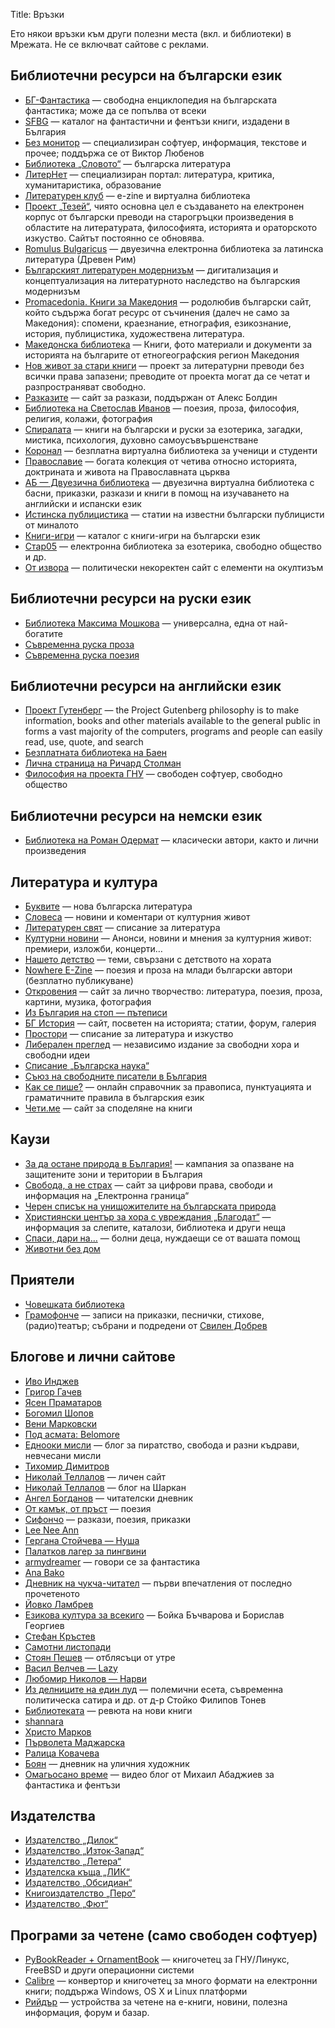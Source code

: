 Title: Връзки

Ето някои връзки към други полезни места (вкл. и библиотеки) в Мрежата. Не се включват сайтове с реклами.

## Библиотечни ресурси на български език

* [БГ-Фантастика](http://bgf.zavinagi.org) — свободна енциклопедия на българската фантастика; може да се попълва от всеки
* [SFBG](http://sfbg.us) — каталог на фантастични и фентъзи книги, издадени в България
* [Без монитор](http://bezmonitor.com) — специализиран софтуер, информация, текстове и прочее; поддържа се от Виктор Любенов
* [Библиотека „Словото“](http://slovo.bg) — българска литература
* [ЛитерНет](http://liternet.bg) — специализиран портал: литература, критика, хуманитаристика, образование
* [Литературен клуб](http://litclub.com) — e-zine и виртуална библиотека
* [Проект „Тезей“](http://theseus.proclassics.org/), чиято основна цел е създаването на електронен корпус от български преводи на старогръцки произведения в областите на литературата, философията, историята и ораторското изкуство. Сайтът постоянно се обновява.
* [Romulus Bulgaricus](http://romulus-bg.net) — двуезична електронна библиотека за латинска литература (Древен Рим)
* [Българският литературен модернизъм](http://bgmodernism.com) — дигитализация и концептуализация на литературното наследство на българския модернизъм
* [Promacedonia. Книги за Македония](http://www.promacedonia.org) — родолюбив български сайт, който съдържа богат ресурс от съчинения (далеч не само за Македония): спомени, краезнание, етнография, езикознание, история, публицистика, художествена литература.
* [Македонска библиотека](http://macedonian-library.com/) — Книги, фото материали и документи за историята на българите от етногеографския регион Македония
* [Нов живот за стари книги](http://yasen.lindeas.com/wiki/OldBooks) — проект за литературни преводи без всички права запазени; преводите от проекта могат да се четат и разпространяват свободно.
* [Разказите](http://razkazi.net/) — сайт за разкази, поддържан от Алекс Болдин
* [Библиотека на Светослав Иванов](http://mecho.name) — поезия, проза, философия, религия, колажи, фотография
* [Спиралата](http://spiralata.net) — книги на български и руски за езотерика, загадки, мистика, психология, духовно самоусъвършенстване
* [Коронал](http://koronal.com/) — безплатна виртуална библиотека за ученици и студенти
* [Православие](http://pravoslavieto.com) — богата колекция от четива относно историята, доктрината и живота на Православната църква
* [АБ — Двуезична библиотека](http://bglibrary.net/) — двуезична виртуална библиотека с басни, приказки, разкази и книги в помощ на изучаването на английски и испански език
* [Истинска публицистика](http://publicistika.blogspot.com/) — статии на известни български публицисти от миналото
* [Книги-игри](http://knigi-igri.net) — каталог с книги-игри на български език
* [Стар05](http://star05.net) — електронна библиотека за езотерика, свободно общество и др.
* [От извора](http://www.otizvora.com/) — политически некоректен сайт с елементи на окултизъм

## Библиотечни ресурси на руски език

* [Библиотека Максима Мошкова](http://lib.ru) — универсална, една от най-богатите
* [Съвременна руска проза](http://proza.ru/)
* [Съвременна руска поезия](http://stihi.ru/)

## Библиотечни ресурси на английски език

* [Проект Гутенберг](http://gutenberg.org/) — the Project Gutenberg philosophy is to make information, books and other materials available to the general public in forms a vast majority of the computers, programs and people can easily read, use, quote, and search
* [Безплатната библиотека на Баен](http://baen.com/library/)
* [Лична страница на Ричард Столман](http://stallman.org)
* [Философия на проекта ГНУ](http://gnu.org/philosophy/) — свободен софтуер, свободно общество

## Библиотечни ресурси на немски език

* [Библиотека на Роман Одермат](http://www.romanodermatt.ch/B%20Bibliothek%20%28E%29/0%20Einstieg%20Autoren%20%28E%29/Frameset%20Autoren.htm) — класически автори, както и лични произведения

## Литература и култура
* [Буквите](http://bukvite.com) — нова българска литература
* [Словеса](http://slovesa.net/) — новини и коментари от културния живот
* [Литературен свят](http://www.literaturensviat.com/) — списание за литература
* [Културни новини](http://kulturni-novini.info/) — Анонси, новини и мнения за културния живот: премиери, изложби, концерти…
* [Нашето детство](http://detstvoto.net/) — теми, свързани с детството на хората
* [Nowhere E-Zine](http://4bg.net) — поезия и проза на млади български автори (безплатно публикуване)
* [Откровения](http://otkrovenia.com/) — сайт за лично творчество: литература, поезия, проза, картини, музика, фотография
* [Из България на стоп — пътеписи](http://stopbg.com/?main=trip)
* [БГ История](http://bg-history.info) — сайт, посветен на историята; статии, форум, галерия
* [Простори](http://prostori.com/) — списание за литература и изкуство
* [Либерален преглед](http://librev.com/) — независимо издание за свободни хора и свободни идеи
* [Списание „Българска наука“](http://nauka.bg/)
* [Съюз на свободните писатели в България](http://svobodenpisatel.org/)
* [Как се пише?](http://kaksepishe.com/) — онлайн справочник за правописа, пунктуацията и граматичните правила в българския език
* [Чети.ме](http://www.cheti.me/) — сайт за споделяне на книги

## Каузи

* [За да остане природа в България!](http://forthenature.org/) — кампания за опазване на защитените зони и територии в България
* [Свобода, а не страх](http://svobodata.org/) — сайт за цифрови права, свободи и информация на „Електронна граница“
* [Черен списък на унищожителите на българската природа](http://bgblacklist.blogspot.com/2008/02/blog-post_6179.html)
* [Християнски център за хора с увреждания „Благодат“](http://gracebg.org) — информация за слепите, каталози, библиотека и други неща
* [Спаси, дари на…](http://save-darina.org) — болни деца, нуждаещи се от вашата помощ
* [Животни без дом](http://bezdom.info)

## Приятели
* [Човешката библиотека](http://choveshkata.net/)
* [Грамофонче](http://www.svilendobrev.com/detski/zvuk/) — записи на приказки, песнички, стихове, (радио)театър; събрани и подредени от [Свилен Добрев](http://www.svilendobrev.com/)

## Блогове и лични сайтове

* [Иво Инджев](http://ivo.bg)
* [Григор Гачев](http://gatchev.info/blog/)
* [Ясен Праматаров](http://yasen.lindeas.com)
* [Богомил Шопов](http://bogomil.info)
* [Вени Марковски](http://blog.veni.com/)
* [Под асмата: Belomore](http://belomore.blogspot.com)
* [Еднооки мисли](http://marinpo.blogspot.com/) — блог за пиратство, свобода и разни къдрави, невчесани мисли
* [Тихомир Димитров](http://asktisho.wordpress.com/)
* [Николай Теллалов](http://drakonche.zavinagi.org/) — личен сайт
* [Николай Теллалов](http://sharkannht.blogspot.com/) — блог на Шаркан
* [Ангел Богданов](http://angelbogdanov.blogspot.com/) — читателски дневник
* [От камък, от пръст](http://penguin-n.blogspot.com) — поезия
* [Сифончо](http://sifon4o.blogspot.com) — разкази, поезия, приказки
* [Lee Nee Ann](http://leeneeann.info/blog/)
* [Гергана Стойчева — Нуша](http://noushawitch.blogspot.com/)
* [Палатков лагер зa пингвини](http://alvinbg.blogspot.com)
* [armydreamer](http://ikosmos.blogspot.com) — говори се за фантастика
* [Ana Bako](http://anabako.blogspot.com)
* [Дневник на чукча-читател](http://zonkobg.blogspot.com) — първи впечатления от последно прочетеното
* [Йовко Ламбрев](http://yovko.net)
* [Езикова култура за всекиго](http://ezikovedi.wordpress.com/) — Бойка Бъчварова и Борислав Георгиев
* [Стефан Кръстев](http://cefules.net)
* [Самотни листопади](http://lycki.blogspot.com/)
* [Стоян Пешев](http://futureandglitters.blogspot.com/) — отблясъци от утре
* [Васил Велчев — Lazy](http://lazy-bg.blogspot.com/)
* [Любомир Николов — Нарви](http://narvi.zavinagi.org/)
* [Из делниците на един луд](http://delnicite.blogspot.com/) — полемични есета, съвременна политическа сатира и др. от д-р Стойко Филипов Тонев
* [Библиотеката](http://bibliotekata.wordpress.com/) — ревюта на нови книги
* [shannara](http://knigoman.wordpress.com/)
* [Христо Марков](http://toross.blog.bg/)
* [Първолета Маджарска](http://pmadjarska.blogspot.com)
* [Ралица Ковачева](http://ralitsakovacheva.blogspot.com/)
* [Боян](http://boyan.izkustvo.net/) — дневник на уличния художник
* [Омагьосано време](http://omagiosanovreme.blogspot.com/) — видео блог от Михаил Абаджиев за фантастика и фентъзи

## Издателства

* [Издателство „Дилок“](http://dilok.net/)
* [Издателство „Изток-Запад“](http://www.iztok-zapad.eu/)
* [Издателство „Летера“](http://www.lettera.bg/)
* [Издателска къща „ЛИК“](http://www.lik-bg.com/)
* [Издателство „Обсидиан“](http://www.obsidian.bg/)
* [Книгоиздателство „Перо“](http://www.pero-publishing.com/)
* [Издателство „Фют“](http://www.fiut.bg/)

## Програми за четене (само свободен софтуер)

* [PyBookReader + OrnamentBook](http://pybookreader.narod.ru) — книгочетец за ГНУ/Линукс, FreeBSD и други операционни системи
* [Calibre](http://calibre-ebook.com/) — конвертор и книгочетец за много формати на електронни книги; поддържа Windows, OS X и Linux платформи
* [Рийдър](http://www.reader.bg/) — устройства за четене на е-книги, новини, полезна информация, форум и базар.
